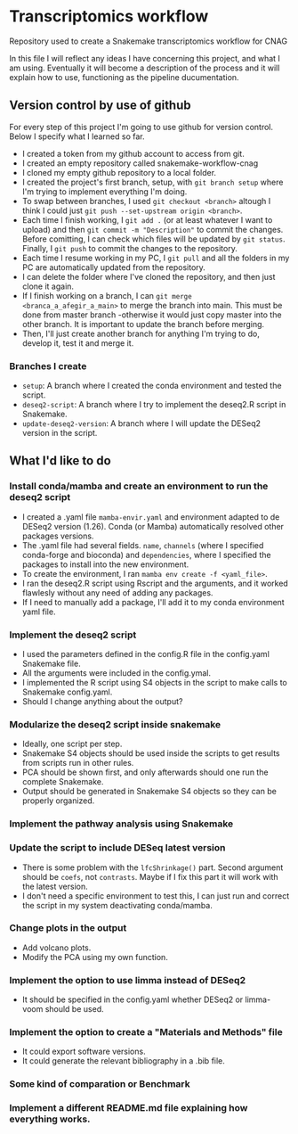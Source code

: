 # Transcriptomics workflow

Repository used to create a Snakemake transcriptomics workflow for CNAG

In this file I will reflect any ideas I have concerning this project, and what I am using. Eventually it will become a description of the process and it will explain how to use, functioning as the pipeline ducumentation.

## Version control by use of github

For every step of this project I'm going to use github for version control. Below I specify what I learned so far.

- I created a token from my github account to access from git.
- I created an empty repository called snakemake-workflow-cnag
- I cloned my empty github repository to a local folder.
- I created the project's first branch, setup, with `git branch setup` where I'm trying to implement everything I'm doing.
- To swap between branches, I used `git checkout <branch>` altough I think I could just `git push --set-upstream origin <branch>`.
- Each time I finish working, I `git add .` (or at least whatever I want to upload) and then `git commit -m "Description"` to commit the changes. Before comitting, I can check which files will be updated by `git status`. Finally, I `git push` to commit the changes to the repository. 
- Each time I resume working in my PC, I `git pull` and all the folders in my PC are automatically updated from the repository.
- I can delete the folder where I've cloned the repository, and then just clone it again.
- If I finish working on a branch, I can `git merge <branca_a_afegir_a_main>` to merge the branch into main. This must be done from master branch -otherwise it would just copy master into the other branch. It is important to update the branch before merging.
- Then, I'll just create another branch for anything I'm trying to do, develop it, test it and merge it.

### Branches I create

- `setup`: A branch where I created the conda environment and tested the script.
- `deseq2-script`: A branch where I try to implement the deseq2.R script in Snakemake.
- `update-deseq2-version`: A branch where I will update the DESeq2 version in the script.

## What I'd like to do

### Install conda/mamba and create an environment to run the deseq2 script

- I created a .yaml file `mamba-envir.yaml` and environment adapted to de DESeq2 version (1.26). Conda (or Mamba) automatically resolved other packages versions.
- The .yaml file had several fields. `name`, `channels` (where I specified conda-forge and bioconda) and `dependencies`, where I specified the packages to install into the new environment.
- To create the environment, I ran `mamba env create -f <yaml_file>`.
- I ran the deseq2.R script using Rscript and the arguments, and it worked flawlesly without any need of adding any packages.
- If I need to  manually add a package, I'll add it to my conda environment yaml file.

### Implement the deseq2 script

- I used the parameters defined in the config.R file in the config.yaml Snakemake file.
- All the arguments were included in the config.ymal.
- I implemented the R script using S4 objects in the script to make calls to Snakemake config.yaml.
- Should I change anything about the output?

### Modularize the deseq2 script inside snakemake

- Ideally, one script per step.
- Snakemake S4 objects should be used inside the scripts to get results from scripts run in other rules.
- PCA should be shown first, and only afterwards should one run the complete Snakemake.
- Output should be generated in Snakemake S4 objects so they can be properly organized.

### Implement the pathway analysis using Snakemake

### Update the  script to include DESeq latest version

- There is some problem with the `lfcShrinkage()` part. Second argument should be `coefs`, not `contrasts`. Maybe if I fix this part it will work with the latest version.
- I don't need a specific environment to test this, I can just run and correct the script in my system deactivating conda/mamba.

### Change plots in the output

- Add volcano plots.
- Modify the PCA using my own function.

### Implement the option to use limma instead of DESeq2

- It should be specified in the config.yaml whether DESeq2 or limma-voom should be used.

### Implement the option to create a "Materials and Methods" file

- It could export software versions.
- It could generate the relevant bibliography in a .bib file.

### Some kind of comparation or Benchmark

### Implement a different README.md file explaining how everything works.
